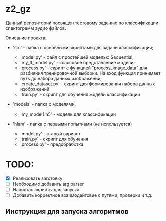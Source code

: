 # z2_gz

Данный репозиторий посвящен тестовому заданию по классификации спектограмм аудио файлов.

Описание проекта:
- 'src' - папка с основными скриптами для задачи классификации;
  - 'model.py' - файл с простейшей моделью Sequential;
  - 'my_tf_model.py' - классовое представление модели;
  - 'process.py' - скрипт с функцией "process_image_data" для разбияния тренировочной выборки. На вход функция принимает путь до набора данных изображений;
  - 'create_dataset.py' - скрипт для формирования набора данных изображений
  - 'train.py' - скрипт для обучения модели классификации

- 'models' - папка с моделями
  - 'my_model1.h5' - модель для классификации

- 'hlam' - папка с первыми попытками (не используется)
  - 'model.py' - старый вариант
  - 'train.py' - скрипт для обучения
  - 'process.py' - предобработка

# TODO:
- [X] Реализовать заготовку
- [ ] Необходимо добавить arg parser
- [ ] Напистаь скрипты для запуска
- [ ] Добавить корректное взаимодейтсвие с путями, проверки и т.д.

## Инструкция для запуска алгоритмов